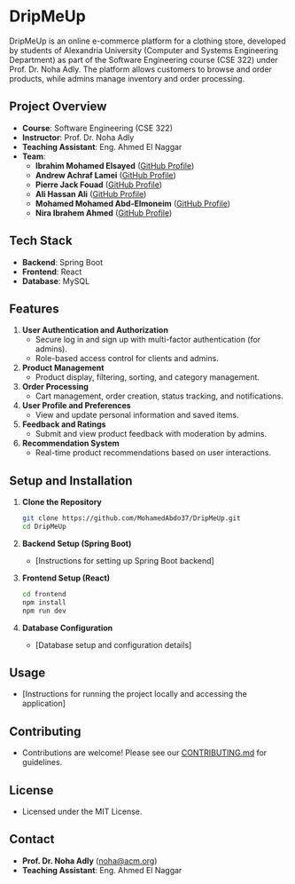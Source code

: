 # DripMeUp

DripMeUp is an online e-commerce platform for a clothing store, developed by students of Alexandria University (Computer and Systems Engineering Department) as part of the Software Engineering course (CSE 322) under Prof. Dr. Noha Adly. The platform allows customers to browse and order products, while admins manage inventory and order processing.

## Project Overview
- **Course**: Software Engineering (CSE 322)
- **Instructor**: Prof. Dr. Noha Adly
- **Teaching Assistant**: Eng. Ahmed El Naggar
- **Team**:
   * **Ibrahim Mohamed Elsayed** ([GitHub Profile](https://github.com/zoaa3054))
   * **Andrew Achraf Lamei** ([GitHub Profile](https://github.com/AndrewAchraf))
   * **Pierre Jack Fouad** ([GitHub Profile](https://github.com/Pierre-Jack))
   * **Ali Hassan Ali** ([GitHub Profile](https://github.com/alihassann191))
   * **Mohamed Mohamed Abd-Elmoneim** ([GitHub Profile](https://github.com/MohamedAbdo37))
   * **Nira Ibrahem Ahmed** ([GitHub Profile](https://github.com/NiraIbrahem))

## Tech Stack
- **Backend**: Spring Boot
- **Frontend**: React
- **Database**: MySQL

## Features
1. **User Authentication and Authorization**
   - Secure log in and sign up with multi-factor authentication (for admins).
   - Role-based access control for clients and admins.
2. **Product Management**
   - Product display, filtering, sorting, and category management.
3. **Order Processing**
   - Cart management, order creation, status tracking, and notifications.
4. **User Profile and Preferences**
   - View and update personal information and saved items.
5. **Feedback and Ratings**
   - Submit and view product feedback with moderation by admins.
6. **Recommendation System**
   - Real-time product recommendations based on user interactions.

## Setup and Installation
1. **Clone the Repository**
   ```bash
   git clone https://github.com/MohamedAbdo37/DripMeUp.git
   cd DripMeUp
   ```

2. **Backend Setup (Spring Boot)**
   - [Instructions for setting up Spring Boot backend]

3. **Frontend Setup (React)**
   ```bash
   cd frontend
   npm install
   npm run dev
   ```

4. **Database Configuration**
   - [Database setup and configuration details]

## Usage
- [Instructions for running the project locally and accessing the application]

## Contributing
- Contributions are welcome! Please see our [CONTRIBUTING.md](https://github.com/MohamedAbdo37/DripMeUp/blob/main/CONTRIBUTING.md) for guidelines.

## License
- Licensed under the MIT License.

## Contact
- **Prof. Dr. Noha Adly** (noha@acm.org)
- **Teaching Assistant**: Eng. Ahmed El Naggar

